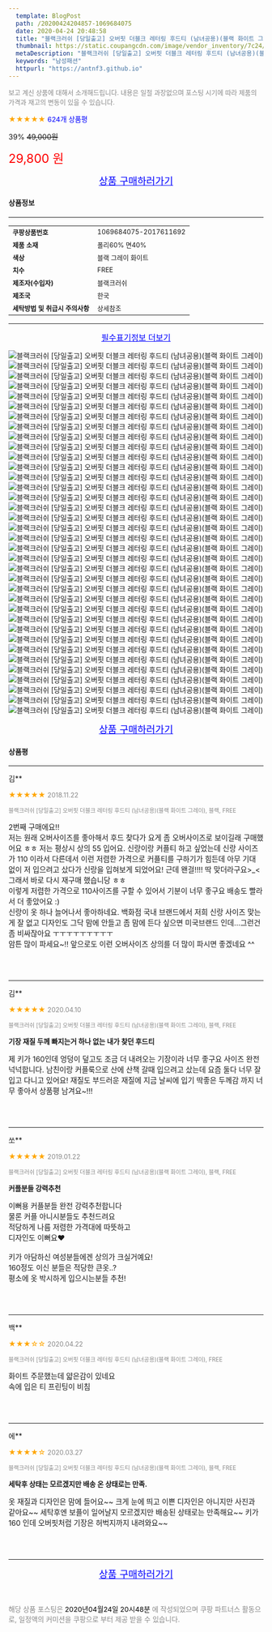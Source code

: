 ```yaml
---
  template: BlogPost
  path: /20200424204857-1069684075
  date: 2020-04-24 20:48:58
  title: "블랙크러쉬 [당일출고] 오버핏 더블크 레터링 후드티 (남녀공용)(블랙 화이트 그레이)"
  thumbnail: https://static.coupangcdn.com/image/vendor_inventory/7c24/e9187cb53809945dc8c6099e16d920467efe8e521b341c3af1d29b878da9.jpg
  metaDescription: "블랙크러쉬 [당일출고] 오버핏 더블크 레터링 후드티 (남녀공용)(블랙 화이트 그레이),남성패션"
  keywords: "남성패션"
  httpurl: "https://antnf3.github.io"
---
```

  
<span style="color: #888;font-size:0.8rem">보고 계신 상품에 대해서 소개해드립니다.
내용은 일절 과장없으며 포스팅 시기에 따라 제품의 가격과 재고의 변동이 있을 수 있습니다.</span>
  
<span style="color: orange;">★★★★★</span> <span style="color: blue;font-size: 0.85rem;">624개 상품평</span>

<span style="font-size: 0.9rem">39%</span> <span style="font-size: 0.9rem">~~49,000원~~</span>

<span style="color: red;font-size: 1.5rem;">29,800 원</span>



<p align="center"><a href="http://me2.do/5Hv7jZh6" style="font-size: 1.2rem; color: blue;">상품 구매하러가기</a></p>

#### 상품정보

---

|                  |                       |
| ---------------- | --------------------- |
| **<span style="font-size:0.8rem;">쿠팡상품번호</span>** | <span style="font-size:0.8rem;">1069684075-2017611692</span> |
| **<span style="font-size:0.8rem;">제품 소재</span>**    | <span style="font-size:0.8rem;">폴리60% 면40%</span>        |
| **<span style="font-size:0.8rem;">색상</span>**    | <span style="font-size:0.8rem;">블랙 그레이 화이트</span>        |
| **<span style="font-size:0.8rem;">치수</span>**    | <span style="font-size:0.8rem;">FREE</span>        |
| **<span style="font-size:0.8rem;">제조자(수입자)</span>**    | <span style="font-size:0.8rem;">블랙크러쉬</span>        |
| **<span style="font-size:0.8rem;">제조국</span>**    | <span style="font-size:0.8rem;">한국</span>        |
| **<span style="font-size:0.8rem;">세탁방법 및 취급시 주의사항</span>**    | <span style="font-size:0.8rem;">상세참조</span>        |




---

<p align="center"><a href="http://me2.do/5Hv7jZh6" style="font-size: 1rem; color: blue;">필수표기정보 더보기</a></p>

![블랙크러쉬 [당일출고] 오버핏 더블크 레터링 후드티 (남녀공용)(블랙 화이트 그레이)](http://thumbnail7.coupangcdn.com/thumbnails/remote/q89/image/vendor_inventory/1e57/2093a0787470cc4ba26d3c4f0d1095ac75f0f47a83316af64c08235f1e6d.jpg)
![블랙크러쉬 [당일출고] 오버핏 더블크 레터링 후드티 (남녀공용)(블랙 화이트 그레이)](http://thumbnail6.coupangcdn.com/thumbnails/remote/q89/image/vendor_inventory/5e0b/1e907973b22aba2c2d5fb2a7cbb1d12eded508566bf2ceffc2ea2c8815c1.jpg)
![블랙크러쉬 [당일출고] 오버핏 더블크 레터링 후드티 (남녀공용)(블랙 화이트 그레이)](http://thumbnail6.coupangcdn.com/thumbnails/remote/q89/image/vendor_inventory/52aa/cdd502cfa2d4d48688928491a646835dd685408dad1b91119bae09bc53b0.jpg)
![블랙크러쉬 [당일출고] 오버핏 더블크 레터링 후드티 (남녀공용)(블랙 화이트 그레이)](http://thumbnail8.coupangcdn.com/thumbnails/remote/q89/image/vendor_inventory/f090/03807e75f7406614b606deadf37c8cbc70a205a5eda71e947673b090193b.jpg)
![블랙크러쉬 [당일출고] 오버핏 더블크 레터링 후드티 (남녀공용)(블랙 화이트 그레이)](http://thumbnail8.coupangcdn.com/thumbnails/remote/q89/image/vendor_inventory/f8fe/93d0424163081e92103d4e1783f10e419b3e4faffe9a4c96fcbb5e8df074.jpg)
![블랙크러쉬 [당일출고] 오버핏 더블크 레터링 후드티 (남녀공용)(블랙 화이트 그레이)](http://thumbnail8.coupangcdn.com/thumbnails/remote/q89/image/vendor_inventory/7254/860a77144121ab55e2d9475b9ef000c52a5a687d043d68aa5863a41512c9.jpg)
![블랙크러쉬 [당일출고] 오버핏 더블크 레터링 후드티 (남녀공용)(블랙 화이트 그레이)](http://thumbnail7.coupangcdn.com/thumbnails/remote/q89/image/vendor_inventory/13ec/2f7323449331f3b2f0c7a9fc19bc0f22863bca1c40df891de9164a5f05c9.jpg)
![블랙크러쉬 [당일출고] 오버핏 더블크 레터링 후드티 (남녀공용)(블랙 화이트 그레이)](http://thumbnail6.coupangcdn.com/thumbnails/remote/q89/image/vendor_inventory/6157/37aae500a423720f95b9eb9c598177da3084f0c7ba2114b777339de88b86.jpg)
![블랙크러쉬 [당일출고] 오버핏 더블크 레터링 후드티 (남녀공용)(블랙 화이트 그레이)](http://thumbnail10.coupangcdn.com/thumbnails/remote/q89/image/vendor_inventory/211a/d35b00c66b182046a3d7ae47304995c968b3981bb9aa000621e889dc45a6.jpg)
![블랙크러쉬 [당일출고] 오버핏 더블크 레터링 후드티 (남녀공용)(블랙 화이트 그레이)](http://thumbnail6.coupangcdn.com/thumbnails/remote/q89/image/vendor_inventory/3f14/8f5ace41d12576a1d1151d209f4e3646062226b24b0953ada07b893b11d7.jpg)
![블랙크러쉬 [당일출고] 오버핏 더블크 레터링 후드티 (남녀공용)(블랙 화이트 그레이)](http://thumbnail7.coupangcdn.com/thumbnails/remote/q89/image/vendor_inventory/371f/a7951515185756ccce062e3b7495bd677a3bc0deaeff3009c806aca0bd65.jpg)
![블랙크러쉬 [당일출고] 오버핏 더블크 레터링 후드티 (남녀공용)(블랙 화이트 그레이)](http://thumbnail10.coupangcdn.com/thumbnails/remote/q89/image/vendor_inventory/7ec4/ca9006f9d39bce387303e7bda12555bb45879df563464a048e423f19ca77.jpg)
![블랙크러쉬 [당일출고] 오버핏 더블크 레터링 후드티 (남녀공용)(블랙 화이트 그레이)](http://thumbnail9.coupangcdn.com/thumbnails/remote/q89/image/vendor_inventory/983a/054368b03bca45947c04eeeea865d22d324f32b3d428d6b5a2f7c9762565.jpg)
![블랙크러쉬 [당일출고] 오버핏 더블크 레터링 후드티 (남녀공용)(블랙 화이트 그레이)](http://thumbnail7.coupangcdn.com/thumbnails/remote/q89/image/vendor_inventory/323f/afd62784e20351f95922c38d413d29e6c33ed68679016d10f14bfa900a42.jpg)
![블랙크러쉬 [당일출고] 오버핏 더블크 레터링 후드티 (남녀공용)(블랙 화이트 그레이)](http://thumbnail7.coupangcdn.com/thumbnails/remote/q89/image/vendor_inventory/0dbc/5003c5baf72facf52d0306369b633cd2d9866ad0d397c08d1b6db788e5c6.jpg)
![블랙크러쉬 [당일출고] 오버핏 더블크 레터링 후드티 (남녀공용)(블랙 화이트 그레이)](http://thumbnail6.coupangcdn.com/thumbnails/remote/q89/image/vendor_inventory/68e1/16808acd7919cc45c632e2d6745579276ecef9967e8b726335b7a40a93e7.jpg)
![블랙크러쉬 [당일출고] 오버핏 더블크 레터링 후드티 (남녀공용)(블랙 화이트 그레이)](http://thumbnail10.coupangcdn.com/thumbnails/remote/q89/image/vendor_inventory/c09b/0124a79a5c1486da4126d287a09324930157a3ef00db5809524e5b6858db.jpg)
![블랙크러쉬 [당일출고] 오버핏 더블크 레터링 후드티 (남녀공용)(블랙 화이트 그레이)](http://thumbnail10.coupangcdn.com/thumbnails/remote/q89/image/vendor_inventory/7ec4/ca9006f9d39bce387303e7bda12555bb45879df563464a048e423f19ca77.jpg)
![블랙크러쉬 [당일출고] 오버핏 더블크 레터링 후드티 (남녀공용)(블랙 화이트 그레이)](http://thumbnail10.coupangcdn.com/thumbnails/remote/q89/image/vendor_inventory/b8e8/d5d009d7db5e65fe48a69face4fcab0792562c381be98c470ec7556526a0.jpg)
![블랙크러쉬 [당일출고] 오버핏 더블크 레터링 후드티 (남녀공용)(블랙 화이트 그레이)](http://thumbnail6.coupangcdn.com/thumbnails/remote/q89/image/vendor_inventory/9f9e/0052de330e33ae7b90cf02a3679865bd5e55dcf515b6c7981650e931f14e.jpg)
![블랙크러쉬 [당일출고] 오버핏 더블크 레터링 후드티 (남녀공용)(블랙 화이트 그레이)](http://thumbnail8.coupangcdn.com/thumbnails/remote/q89/image/vendor_inventory/3289/3883b1b75ef814f86542c750c4fdb8c2e733f67e570d0592abea8af31efd.jpg)
![블랙크러쉬 [당일출고] 오버핏 더블크 레터링 후드티 (남녀공용)(블랙 화이트 그레이)](http://thumbnail7.coupangcdn.com/thumbnails/remote/q89/image/vendor_inventory/262b/7e691ef73542a7db05cd1a3a8b53f3098904f55d75139a8bb7a1cded9a90.jpg)
![블랙크러쉬 [당일출고] 오버핏 더블크 레터링 후드티 (남녀공용)(블랙 화이트 그레이)](http://thumbnail10.coupangcdn.com/thumbnails/remote/q89/image/vendor_inventory/6c88/747e9b7745656624cbcd42a7976cf5643d37ac6984540a70dfcd93d816c7.jpg)
![블랙크러쉬 [당일출고] 오버핏 더블크 레터링 후드티 (남녀공용)(블랙 화이트 그레이)](http://thumbnail10.coupangcdn.com/thumbnails/remote/q89/image/vendor_inventory/7ec4/ca9006f9d39bce387303e7bda12555bb45879df563464a048e423f19ca77.jpg)
![블랙크러쉬 [당일출고] 오버핏 더블크 레터링 후드티 (남녀공용)(블랙 화이트 그레이)](http://thumbnail8.coupangcdn.com/thumbnails/remote/q89/image/vendor_inventory/c81b/f34821dab7d96e60081234ced428a3f17c0062cf7dea8e73095d7af5b56c.jpg)
![블랙크러쉬 [당일출고] 오버핏 더블크 레터링 후드티 (남녀공용)(블랙 화이트 그레이)](http://thumbnail7.coupangcdn.com/thumbnails/remote/q89/image/vendor_inventory/19d1/5e16d661027d92e06f191cab69ceca5337d4e3cbbbaf0bfee3757e870862.jpg)
![블랙크러쉬 [당일출고] 오버핏 더블크 레터링 후드티 (남녀공용)(블랙 화이트 그레이)](http://thumbnail9.coupangcdn.com/thumbnails/remote/q89/image/vendor_inventory/2484/985d4976b5aba85845878bd324dac19a99ecaca1968faa82dd5b068c5fd4.jpg)
![블랙크러쉬 [당일출고] 오버핏 더블크 레터링 후드티 (남녀공용)(블랙 화이트 그레이)](http://thumbnail6.coupangcdn.com/thumbnails/remote/q89/image/vendor_inventory/d52b/c2f58e636d73a2e17fe8f0ccce827c5f60142c17d3d21f607c529c6f4ff1.jpg)
![블랙크러쉬 [당일출고] 오버핏 더블크 레터링 후드티 (남녀공용)(블랙 화이트 그레이)](http://thumbnail7.coupangcdn.com/thumbnails/remote/q89/image/vendor_inventory/1a1f/999840e1c4acdff74efd4afba16d70da8b139ec433129197c0b9cfdc90a2.JPG)
![블랙크러쉬 [당일출고] 오버핏 더블크 레터링 후드티 (남녀공용)(블랙 화이트 그레이)](http://thumbnail10.coupangcdn.com/thumbnails/remote/q89/image/vendor_inventory/f62e/219c0a34068cc3adbf59a4de01a47f764ec4506ffbe5134eeeb7429648d5.jpg)
![블랙크러쉬 [당일출고] 오버핏 더블크 레터링 후드티 (남녀공용)(블랙 화이트 그레이)](http://thumbnail10.coupangcdn.com/thumbnails/remote/q89/image/vendor_inventory/bcc9/e268f6f0845c8198e46e19d947bc5bd8d255bb2d90349cc74a65cf6205ae.jpg)
![블랙크러쉬 [당일출고] 오버핏 더블크 레터링 후드티 (남녀공용)(블랙 화이트 그레이)](http://thumbnail8.coupangcdn.com/thumbnails/remote/q89/image/vendor_inventory/8393/8b063bc29c0757f039955ab676cd72b18475676d451a53e212692efc861e.jpg)
![블랙크러쉬 [당일출고] 오버핏 더블크 레터링 후드티 (남녀공용)(블랙 화이트 그레이)](http://thumbnail6.coupangcdn.com/thumbnails/remote/q89/image/vendor_inventory/547d/8138808d8895cafb3375a20b49c4d595f7301423d2af7d4e0b1298ab3c26.jpg)
![블랙크러쉬 [당일출고] 오버핏 더블크 레터링 후드티 (남녀공용)(블랙 화이트 그레이)](http://thumbnail10.coupangcdn.com/thumbnails/remote/q89/image/vendor_inventory/2668/abf5591b4a7465563949e961aef3b7ac864a2259af90424539239948f8ef.jpg)
![블랙크러쉬 [당일출고] 오버핏 더블크 레터링 후드티 (남녀공용)(블랙 화이트 그레이)](http://thumbnail6.coupangcdn.com/thumbnails/remote/q89/image/vendor_inventory/4f2c/5cc63b43f99ace1e1e4247c409bfdcb5a852081f1dfe93335aa14b3b63dc.jpg)
![블랙크러쉬 [당일출고] 오버핏 더블크 레터링 후드티 (남녀공용)(블랙 화이트 그레이)](http://thumbnail10.coupangcdn.com/thumbnails/remote/q89/image/vendor_inventory/7ec4/ca9006f9d39bce387303e7bda12555bb45879df563464a048e423f19ca77.jpg)

<p align="center"><a href="http://me2.do/5Hv7jZh6" style="font-size: 1.2rem; color: blue;">상품 구매하러가기</a></p>

#### 상품평
  
---
  
김**
    
<span style="color: orange;">★★★★★</span> <span style="font-size:0.8rem;color: #888;">2018.11.22</span>
    
<span style="color: #888;font-size:0.7rem">블랙크러쉬 [당일출고] 오버핏 더블크 레터링 후드티 (남녀공용)(블랙 화이트 그레이), 블랙, FREE</span>
    

    
<span style="font-size: 0.9rem;">2번째 구매에요!! <br/>저는 원래 오버사이즈를 좋아해서 후드 찾다가 요게 좀 오버사이즈로 보이길래 구매했어요 ㅎㅎ 저는 평상시 상의 55 입어요. 신랑이랑 커플티 하고 싶었는데 신랑 사이즈가 110 이라서 다른데서 이런 저렴한 가격으로 커플티를 구하기가 힘든데 아무 기대 없이 저 입으려고 샀다가 신랑을 입혀보게 되었어요! 근데 왠걸!!!! 딱 맞더라구요>_< 그래서 바로 다시 재구매 했습니당 ㅎㅎ<br/>이렇게 저렴한 가격으로 110사이즈를 구할 수 있어서 기분이 너무 좋구요 배송도 빨라서 더 좋았어요 :)<br/>신랑이 옷 하나 늘어나서 좋아하네요. 백화점 국내 브랜드에서 저희 신랑 사이즈 맞는게 잘 없고 디자인도 그닥 맘에 안들고 좀 맘에 든다 싶으면 미국브랜드 인데...그런건 좀 비싸잖아요 ㅜㅜㅜㅜㅜㅜㅜㅜㅜ <br/>암튼 많이 파세요~!! 앞으로도 이런 오버사이즈 상의를 더 많이 파시면 좋겠네요 ^^</span>
    
<br>
<br>

---
  
김**
    
<span style="color: orange;">★★★★★</span> <span style="font-size:0.8rem;color: #888;">2020.04.10</span>
    
<span style="color: #888;font-size:0.7rem">블랙크러쉬 [당일출고] 오버핏 더블크 레터링 후드티 (남녀공용)(블랙 화이트 그레이), 블랙, FREE</span>
    
<span style="font-size:0.85rem">**기장 재질 두께 빠지는거 하나 없는 내가 찾던 후드티**</span>
    
<span style="font-size: 0.9rem;">제 키가 160인데 엉덩이 덮고도 조금 더 내려오는 기장이라 너무 좋구요 사이즈 완전 넉넉합니다. 남친이랑 커플룩으로 산에 산책 갈때 입으려고 샀는데 요즘 둘다 너무 잘 입고 다니고 있어요! 재질도 부드러운 재질에 지금 날씨에 입기 딱좋은 두께감 까지 너무 좋아서 상품평 남겨요~!!!</span>
    
<br>
<br>

---
  
쏘**
    
<span style="color: orange;">★★★★★</span> <span style="font-size:0.8rem;color: #888;">2019.01.22</span>
    
<span style="color: #888;font-size:0.7rem">블랙크러쉬 [당일출고] 오버핏 더블크 레터링 후드티 (남녀공용)(블랙 화이트 그레이), 블랙, FREE</span>
    
<span style="font-size:0.85rem">**커플분들 강력추천**</span>
    
<span style="font-size: 0.9rem;">이뻐용 커플분들 완전 강력추천합니다<br/>물론 커플 아니시분들도 추천드려요<br/>적당하게 나름 저렴한 가격대에 따뜻하고<br/>디자인도 이뻐요❤️<br/><br/>키가 아담하신 여성분들에겐 상의가 크실거예요!<br/>160정도 이신 분들은 적당한 큰옷..?<br/>평소에 옷 박시하게 입으시는분들 추천!</span>
    
<br>
<br>

---
  
백**
    
<span style="color: orange;">★★★☆☆</span> <span style="font-size:0.8rem;color: #888;">2020.04.22</span>
    
<span style="color: #888;font-size:0.7rem">블랙크러쉬 [당일출고] 오버핏 더블크 레터링 후드티 (남녀공용)(블랙 화이트 그레이), FREE</span>
    

    
<span style="font-size: 0.9rem;">화이트 주문했는데 얇은감이 있네요<br/>속에 입은 티 프린팅이 비침</span>
    
<br>
<br>

---
  
에**
    
<span style="color: orange;">★★★★☆</span> <span style="font-size:0.8rem;color: #888;">2020.03.27</span>
    
<span style="color: #888;font-size:0.7rem">블랙크러쉬 [당일출고] 오버핏 더블크 레터링 후드티 (남녀공용)(블랙 화이트 그레이), 블랙, FREE</span>
    
<span style="font-size:0.85rem">**세탁후 상태는 모르겠지만 배송 온 상태로는 만족.**</span>
    
<span style="font-size: 0.9rem;">옷 재질과 디자인은 맘에 들어요~~ 크게 눈에 띄고 이쁜 디자인은 아니지만 사진과 같아요~~ 세탁후엔 보플이 일어날지 모르겠지만 배송된 상태로는 만족해요~~ 키가 160 인데 오버핏처럼 기장은 허벅지까지 내려와요~~</span>
    
<br>
<br>


  
---
  
<p align="center"><a href="http://me2.do/5Hv7jZh6" style="font-size: 1.2rem; color: blue;">상품 구매하러가기</a></p>
  
<br>
  
<span style="font-size: 0.85rem; color: #888;">해당 상품 포스팅은 <span style="color: #000;"> 2020년04월24일 20시48분 </span> 에 작성되었으며 쿠팡 파트너스 활동으로, 일정액의 커미션을 쿠팡으로 부터 제공 받을 수 있습니다.</span>